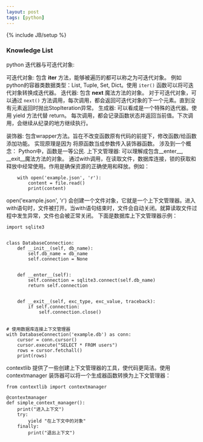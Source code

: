 ```yaml
---
layout: post
tags: [python]
---
```

{% include JB/setup %}


### Knowledge List

python 迭代器与可迭代对象:

可迭代对象: 包含 __iter__ 方法，能够被遍历的都可以称之为可迭代对象。 例如python的容器类数据类型：List, Tuple, Set, Dict。使用 `iter()` 函数可以将可迭代对象转换成迭代器。
迭代器: 包含 __next__ 魔法方法的对象。 对于可迭代对象，可以通过 `next()` 方法调用，每次调用，都会返回可迭代对象的下一个元素。直到没有元素返回时抛出StopIteration异常。
生成器: 可以看成是一个特殊的迭代器。使用 yield 方法代替 return。 每次调用，都会记录函数状态并返回当前值。下次调用，会继续从纪录的地方继续执行。


装饰器: 包含wrapper方法。旨在不改变函数原有代码的前提下，修改函数/给函数添加功能。 实现原理是因为 将原函数当成参数传入装饰器函数。 涉及到一个概念： Python中，函数是一等公民.
上下文管理器:  可以理解成包含__enter__, __exit__魔法方法的对象。 通过with调用，在读取文件，数据库连接，锁的获取和释放中经常使用。作用是确保资源的正确使用和释放。例如：
```
    with open('example.json', 'r'):
        content = file.read()
        print(content)
```
open('example.json', 'r') 会创建一个文件对象，它就是一个上下文管理器。进入with语句时，文件被打开。当with语句结束时，文件会自动关闭。就算读取文件过程中发生异常，文件也会被正常关闭。
下面是数据库上下文管理器示例：
```
import sqlite3


class DatabaseConnection:
    def __init__(self, db_name):
        self.db_name = db_name
        self.connection = None


    def __enter__(self):
        self.connection = sqlite3.connect(self.db_name)
        return self.connection


    def __exit__(self, exc_type, exc_value, traceback):
        if self.connection:
            self.connection.close()


# 使用数据库连接上下文管理器
with DatabaseConnection('example.db') as conn:
    cursor = conn.cursor()
    cursor.execute("SELECT * FROM users")
    rows = cursor.fetchall()
    print(rows)
```

contextlib 提供了一些创建上下文管理器的工具，使代码更简洁。使用 contextmanager 装饰器可以将一个生成器函数转换为上下文管理器：
```
from contextlib import contextmanager

@contextmanager
def simple_context_manager():
    print("进入上下文")
    try: 
        yield "在上下文中的对象"
    finally:
        print("退出上下文")
```

